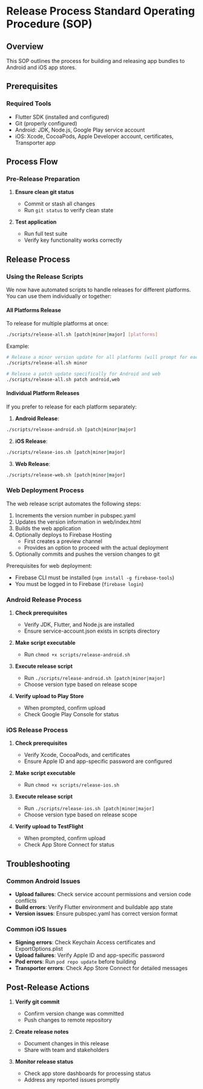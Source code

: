 # Release Process Standard Operating Procedure (SOP)

## Overview
This SOP outlines the process for building and releasing app bundles to Android and iOS app stores.

## Prerequisites

### Required Tools
- Flutter SDK (installed and configured)
- Git (properly configured)
- Android: JDK, Node.js, Google Play service account
- iOS: Xcode, CocoaPods, Apple Developer account, certificates, Transporter app

## Process Flow

### Pre-Release Preparation

1. **Ensure clean git status**
   - Commit or stash all changes
   - Run `git status` to verify clean state

2. **Test application**
   - Run full test suite
   - Verify key functionality works correctly

## Release Process

### Using the Release Scripts

We now have automated scripts to handle releases for different platforms. You can use them individually or together:

#### All Platforms Release

To release for multiple platforms at once:

```bash
./scripts/release-all.sh [patch|minor|major] [platforms]
```

Example:
```bash
# Release a minor version update for all platforms (will prompt for each)
./scripts/release-all.sh minor

# Release a patch update specifically for Android and web
./scripts/release-all.sh patch android,web
```

#### Individual Platform Releases

If you prefer to release for each platform separately:

1. **Android Release**:
```bash
./scripts/release-android.sh [patch|minor|major]
```

2. **iOS Release**:
```bash
./scripts/release-ios.sh [patch|minor|major]
```

3. **Web Release**:
```bash
./scripts/release-web.sh [patch|minor|major]
```

### Web Deployment Process

The web release script automates the following steps:

1. Increments the version number in pubspec.yaml
2. Updates the version information in web/index.html
3. Builds the web application
4. Optionally deploys to Firebase Hosting
   - First creates a preview channel
   - Provides an option to proceed with the actual deployment
5. Optionally commits and pushes the version changes to git

Prerequisites for web deployment:
- Firebase CLI must be installed (`npm install -g firebase-tools`)
- You must be logged in to Firebase (`firebase login`)

### Android Release Process

1. **Check prerequisites**
   - Verify JDK, Flutter, and Node.js are installed
   - Ensure service-account.json exists in scripts directory

2. **Make script executable**
   - Run `chmod +x scripts/release-android.sh`

3. **Execute release script**
   - Run `./scripts/release-android.sh [patch|minor|major]`
   - Choose version type based on release scope

4. **Verify upload to Play Store**
   - When prompted, confirm upload
   - Check Google Play Console for status

### iOS Release Process

1. **Check prerequisites**
   - Verify Xcode, CocoaPods, and certificates
   - Ensure Apple ID and app-specific password are configured

2. **Make script executable**
   - Run `chmod +x scripts/release-ios.sh`

3. **Execute release script**
   - Run `./scripts/release-ios.sh [patch|minor|major]`
   - Choose version type based on release scope

4. **Verify upload to TestFlight**
   - When prompted, confirm upload
   - Check App Store Connect for status

## Troubleshooting

### Common Android Issues
- **Upload failures**: Check service account permissions and version code conflicts
- **Build errors**: Verify Flutter environment and buildable app state
- **Version issues**: Ensure pubspec.yaml has correct version format

### Common iOS Issues
- **Signing errors**: Check Keychain Access certificates and ExportOptions.plist
- **Upload failures**: Verify Apple ID and app-specific password
- **Pod errors**: Run `pod repo update` before building
- **Transporter errors**: Check App Store Connect for detailed messages

## Post-Release Actions

1. **Verify git commit**
   - Confirm version change was committed
   - Push changes to remote repository

2. **Create release notes**
   - Document changes in this release
   - Share with team and stakeholders

3. **Monitor release status**
   - Check app store dashboards for processing status
   - Address any reported issues promptly 